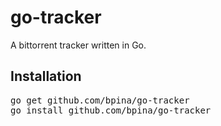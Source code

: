 <h1>go-tracker</h1>
<span>A bittorrent tracker written in Go.</span>

<h2>Installation</h2>
<pre>
go get github.com/bpina/go-tracker
go install github.com/bpina/go-tracker
</pre>

